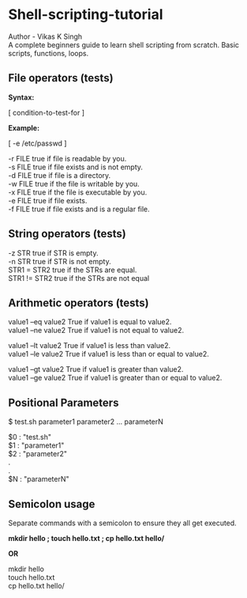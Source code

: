 # Shell-scripting-tutorial
Author - Vikas K Singh  
A complete beginners guide to learn shell scripting from scratch. Basic scripts, functions, loops.


## File operators (tests) ##

 **Syntax:**

[ condition-to-test-for ]

 **Example:**

[ -e /etc/passwd ]


-r FILE true if file is readable by you.  
-s FILE true if file exists and is not empty.  
-d FILE true if file is a directory.  
-w FILE true if the file is writable by you.  
-x FILE true if the file is executable by you.  
-e FILE true if file exists.  
-f FILE true if file exists and is a regular file.  

## String operators (tests) ##

-z STR true   if STR is empty.  
-n STR true   if STR is not empty.  
STR1 = STR2   true if the STRs are equal.  
STR1 != STR2  true if the STRs are not equal  


## Arithmetic operators (tests) ##

value1 –eq value2 True if value1 is equal to value2.  
value1 –ne value2 True if value1 is not equal to value2.  

value1 –lt value2 True if value1 is less than value2.  
value1 –le value2 True if value1 is less than or equal to value2.  

value1 –gt value2 True if value1 is greater than value2.  
value1 –ge value2 True if value1 is greater than or equal to value2.  


## Positional Parameters ##

$ test.sh parameter1 parameter2 ... parameterN

$0 : "test.sh"  
$1 : "parameter1"  
$2 : "parameter2"  
.    
.  
$N : "parameterN"  


## Semicolon usage ##
Separate commands with a semicolon to ensure they all get executed.

 **mkdir hello ; touch hello.txt ; cp hello.txt hello/**

 **OR**  

mkdir hello   
touch hello.txt   
cp hello.txt hello/  





